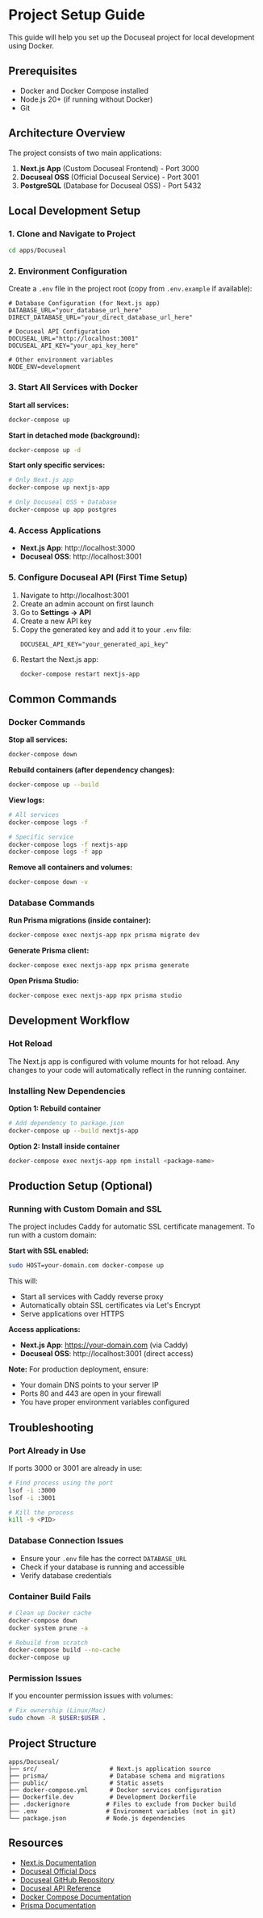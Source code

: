 # Project Setup Guide

This guide will help you set up the Docuseal project for local development using Docker.

## Prerequisites

- Docker and Docker Compose installed
- Node.js 20+ (if running without Docker)
- Git

## Architecture Overview

The project consists of two main applications:

1. **Next.js App** (Custom Docuseal Frontend) - Port 3000
2. **Docuseal OSS** (Official Docuseal Service) - Port 3001
3. **PostgreSQL** (Database for Docuseal OSS) - Port 5432

## Local Development Setup

### 1. Clone and Navigate to Project

```bash
cd apps/Docuseal
```

### 2. Environment Configuration

Create a `.env` file in the project root (copy from `.env.example` if available):

```env
# Database Configuration (for Next.js app)
DATABASE_URL="your_database_url_here"
DIRECT_DATABASE_URL="your_direct_database_url_here"

# Docuseal API Configuration
DOCUSEAL_URL="http://localhost:3001"
DOCUSEAL_API_KEY="your_api_key_here"

# Other environment variables
NODE_ENV=development
```

### 3. Start All Services with Docker

**Start all services:**
```bash
docker-compose up
```

**Start in detached mode (background):**
```bash
docker-compose up -d
```

**Start only specific services:**
```bash
# Only Next.js app
docker-compose up nextjs-app

# Only Docuseal OSS + Database
docker-compose up app postgres
```

### 4. Access Applications

- **Next.js App**: http://localhost:3000
- **Docuseal OSS**: http://localhost:3001

### 5. Configure Docuseal API (First Time Setup)

1. Navigate to http://localhost:3001
2. Create an admin account on first launch
3. Go to **Settings → API**
4. Create a new API key
5. Copy the generated key and add it to your `.env` file:
   ```env
   DOCUSEAL_API_KEY="your_generated_api_key"
   ```
6. Restart the Next.js app:
   ```bash
   docker-compose restart nextjs-app
   ```

## Common Commands

### Docker Commands

**Stop all services:**
```bash
docker-compose down
```

**Rebuild containers (after dependency changes):**
```bash
docker-compose up --build
```

**View logs:**
```bash
# All services
docker-compose logs -f

# Specific service
docker-compose logs -f nextjs-app
docker-compose logs -f app
```

**Remove all containers and volumes:**
```bash
docker-compose down -v
```

### Database Commands

**Run Prisma migrations (inside container):**
```bash
docker-compose exec nextjs-app npx prisma migrate dev
```

**Generate Prisma client:**
```bash
docker-compose exec nextjs-app npx prisma generate
```

**Open Prisma Studio:**
```bash
docker-compose exec nextjs-app npx prisma studio
```

## Development Workflow

### Hot Reload

The Next.js app is configured with volume mounts for hot reload. Any changes to your code will automatically reflect in the running container.

### Installing New Dependencies

**Option 1: Rebuild container**
```bash
# Add dependency to package.json
docker-compose up --build nextjs-app
```

**Option 2: Install inside container**
```bash
docker-compose exec nextjs-app npm install <package-name>
```

## Production Setup (Optional)

### Running with Custom Domain and SSL

The project includes Caddy for automatic SSL certificate management. To run with a custom domain:

**Start with SSL enabled:**
```bash
sudo HOST=your-domain.com docker-compose up
```

This will:
- Start all services with Caddy reverse proxy
- Automatically obtain SSL certificates via Let's Encrypt
- Serve applications over HTTPS

**Access applications:**
- **Next.js App**: https://your-domain.com (via Caddy)
- **Docuseal OSS**: http://localhost:3001 (direct access)

**Note:** For production deployment, ensure:
- Your domain DNS points to your server IP
- Ports 80 and 443 are open in your firewall
- You have proper environment variables configured

## Troubleshooting

### Port Already in Use

If ports 3000 or 3001 are already in use:
```bash
# Find process using the port
lsof -i :3000
lsof -i :3001

# Kill the process
kill -9 <PID>
```

### Database Connection Issues

- Ensure your `.env` file has the correct `DATABASE_URL`
- Check if your database is running and accessible
- Verify database credentials

### Container Build Fails

```bash
# Clean up Docker cache
docker-compose down
docker system prune -a

# Rebuild from scratch
docker-compose build --no-cache
docker-compose up
```

### Permission Issues

If you encounter permission issues with volumes:
```bash
# Fix ownership (Linux/Mac)
sudo chown -R $USER:$USER .
```

## Project Structure

```
apps/Docuseal/
├── src/                    # Next.js application source
├── prisma/                 # Database schema and migrations
├── public/                 # Static assets
├── docker-compose.yml      # Docker services configuration
├── Dockerfile.dev          # Development Dockerfile
├── .dockerignore          # Files to exclude from Docker build
├── .env                   # Environment variables (not in git)
└── package.json           # Node.js dependencies
```

## Resources

- [Next.js Documentation](https://nextjs.org/docs)
- [Docuseal Official Docs](https://www.docuseal.com/docs)
- [Docuseal GitHub Repository](https://github.com/docusealco/docuseal)
- [Docuseal API Reference](https://www.docuseal.com/docs/api)
- [Docker Compose Documentation](https://docs.docker.com/compose/)
- [Prisma Documentation](https://www.prisma.io/docs)
